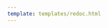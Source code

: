 ```yaml
---
template: templates/redoc.html
---
```


<redoc spec-url='https://raw.githubusercontent.com/wso2/docs-apk/refs/heads/1.0.0/en/docs/catalogs/config-generator-catalogs/artifact-deployer-api.yaml'></redoc>
<script src="https://cdn.jsdelivr.net/npm/redoc@next/bundles/redoc.standalone.js"> </script>